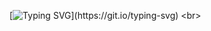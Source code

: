 [![Typing SVG](https://readme-typing-svg.herokuapp.com/?color=7600a9&size=35&center=true&vCenter=true&width=1000&lines=Lâmpada+Liga+e+Desliga!;For+practice+JavaScript.;)](https://git.io/typing-svg)
<br>
